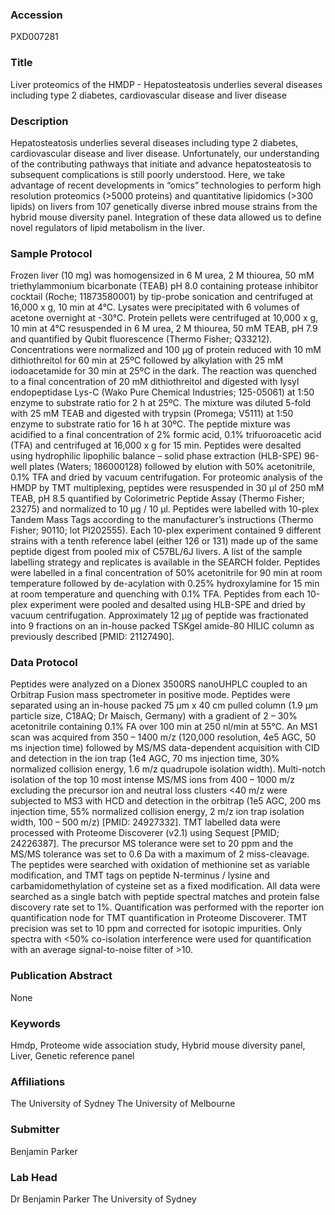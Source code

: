 ### Accession
PXD007281

### Title
Liver proteomics of the HMDP - Hepatosteatosis underlies several diseases including type 2 diabetes, cardiovascular disease and liver disease

### Description
Hepatosteatosis underlies several diseases including type 2 diabetes, cardiovascular disease and liver disease. Unfortunately, our understanding of the contributing pathways that initiate and advance hepatosteatosis to subsequent complications is still poorly understood. Here, we take advantage of recent developments in “omics” technologies to perform high resolution proteomics (>5000 proteins) and quantitative lipidomics (>300 lipids) on livers from 107 genetically diverse inbred mouse strains from the hybrid mouse diversity panel. Integration of these data allowed us to define novel regulators of lipid metabolism in the liver.

### Sample Protocol
Frozen liver (10 mg) was homogensized in 6 M urea, 2 M thiourea, 50 mM triethylammonium bicarbonate (TEAB) pH 8.0 containing protease inhibitor cocktail (Roche; 11873580001) by tip-probe sonication and centrifuged at 16,000 x g, 10 min at 4°C. Lysates were precipitated with 6 volumes of acetone overnight at -30°C. Protein pellets were centrifuged at 10,000 x g, 10 min at 4°C resuspended in 6 M urea, 2 M thiourea, 50 mM TEAB, pH 7.9 and quantified by Qubit fluorescence (Thermo Fisher; Q33212). Concentrations were normalized and 100 µg of protein reduced with 10 mM dithiothreitol for 60 min at 25ºC followed by alkylation with 25 mM iodoacetamide for 30 min at 25ºC in the dark. The reaction was quenched to a final concentration of 20 mM dithiothreitol and digested with lysyl endopeptidase Lys-C (Wako Pure Chemical Industries; 125-05061) at 1:50 enzyme to substrate ratio for 2 h at 25ºC. The mixture was diluted 5-fold with 25 mM TEAB and digested with trypsin (Promega; V5111) at 1:50 enzyme to substrate ratio for 16 h at 30ºC. The peptide mixture was acidified to a final concentration of 2% formic acid, 0.1% trifuoroacetic acid (TFA) and centrifuged at 16,000 x g for 15 min. Peptides were desalted using hydrophilic lipophilic balance – solid phase extraction (HLB-SPE) 96-well plates (Waters; 186000128) followed by elution with 50% acetonitrile, 0.1% TFA and dried by vacuum centrifugation. For proteomic analysis of the HMDP by TMT multiplexing, peptides were resuspended in 30 µl of 250 mM TEAB, pH 8.5 quantified by Colorimetric Peptide Assay (Thermo Fisher; 23275) and normalized to 10 µg / 10 µl. Peptides were labelled with 10-plex Tandem Mass Tags according to the manufacturer’s instructions (Thermo Fisher; 90110; lot PI202555). Each 10-plex experiment contained 9 different strains with a tenth reference label (either 126 or 131) made up of the same peptide digest from pooled mix of C57BL/6J livers. A list of the sample labelling strategy and replicates is available in the SEARCH folder. Peptides were labelled in a final concentration of 50% acetonitrile for 90 min at room temperature followed by de-acylation with 0.25% hydroxylamine for 15 min at room temperature and quenching with 0.1% TFA. Peptides from each 10-plex experiment were pooled and desalted using HLB-SPE and dried by vacuum centrifugation. Approximately 12 µg of peptide was fractionated into 9 fractions on an in-house packed TSKgel amide-80 HILIC column as previously described [PMID: 21127490].

### Data Protocol
Peptides were analyzed on a Dionex 3500RS nanoUHPLC coupled to an Orbitrap Fusion mass spectrometer in positive mode. Peptides were separated using an in-house packed 75 μm x 40 cm pulled column (1.9 μm particle size, C18AQ; Dr Maisch, Germany) with a gradient of 2 – 30% acetonitrile containing 0.1% FA over 100 min at 250 nl/min at 55°C. An MS1 scan was acquired from 350 – 1400 m/z (120,000 resolution, 4e5 AGC, 50 ms injection time) followed by MS/MS data-dependent acquisition with CID and detection in the ion trap (1e4 AGC, 70 ms injection time, 30% normalized collision energy, 1.6 m/z quadrupole isolation width). Multi-notch isolation of the top 10 most intense MS/MS ions from 400 – 1000 m/z excluding the precursor ion and neutral loss clusters <40 m/z were subjected to MS3 with HCD and detection in the orbitrap (1e5 AGC, 200 ms injection time, 55% normalized collision energy, 2 m/z ion trap isolation width, 100 – 500 m/z) [PMID: 24927332]. TMT labelled data were processed with Proteome Discoverer (v2.1) using Sequest [PMID; 24226387]. The precursor MS tolerance were set to 20 ppm and the MS/MS tolerance was set to 0.6 Da with a maximum of 2 miss-cleavage. The peptides were searched with oxidation of methionine set as variable modification, and TMT tags on peptide N-terminus / lysine and carbamidomethylation of cysteine set as a fixed modification. All data were searched as a single batch with peptide spectral matches and protein false discovery rate set to 1%. Quantification was performed with the reporter ion quantification node for TMT quantification in Proteome Discoverer. TMT precision was set to 10 ppm and corrected for isotopic impurities. Only spectra with <50% co-isolation interference were used for quantification with an average signal-to-noise filter of >10.

### Publication Abstract
None

### Keywords
Hmdp, Proteome wide association study, Hybrid mouse diversity panel, Liver, Genetic reference panel

### Affiliations
The University of Sydney
The University of Melbourne

### Submitter
Benjamin Parker

### Lab Head
Dr Benjamin Parker
The University of Sydney


